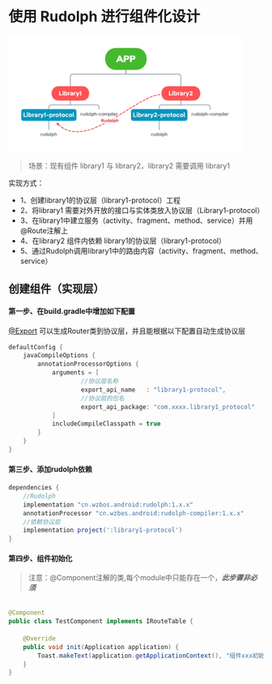 # 使用 Rudolph 进行组件化设计

<p>
   <img src="rudolph.png" height="230"/>
</p>

> 场景：现有组件 library1 与 library2，library2 需要调用 library1

实现方式：

* 1、创建library1的协议层（library1-protocol）工程
* 2、将library1 需要对外开放的接口与实体类放入协议层（Library1-protocol）
* 3、在library1中建立服务（activity、fragment、method、service）并用@Route注解上
* 4、在library2 组件内依赖 library1的协议层（library1-protocol）
* 5、通过Rudolph调用library1中的路由内容（activity、fragment、method、service）

## 创建组件（实现层）

#### 第一步、在build.gradle中增加如下配置

[@Export](./annotations.md) 可以生成Router类到协议层，并且能根据以下配置自动生成协议层

```groovy
defaultConfig {
    javaCompileOptions {
        annotationProcessorOptions {
            arguments = [
                    //协议层名称
                    export_api_name   : "library1-protocol",
                    //协议层的包名
                    export_api_package: "com.xxxx.library1_protocol"
            ]
            includeCompileClasspath = true
        }
    }
}
```

#### 第三步、添加rudolph依赖

```groovy
dependencies {
    //Rudolph
    implementation "cn.wzbos.android:rudolph:1.x.x"
    annotationProcessor "cn.wzbos.android:rudolph-compiler:1.x.x"
    //依赖协议层
    implementation project(':library1-protocol')
}
```

#### 第四步、组件初始化

> 注意：@Component注解的类,每个module中只能存在一个，***此步骤非必须***

```java

@Component
public class TestComponent implements IRouteTable {

    @Override
    public void init(Application application) {
        Toast.makeText(application.getApplicationContext(), "组件xxx初始化啦！", Toast.LENGTH_SHORT).show();
    }
}
```


